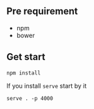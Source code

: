## Pre requirement

- npm
- bower

## Get start

`npm install`

If you install `serve` start by it

`serve . -p 4000`
